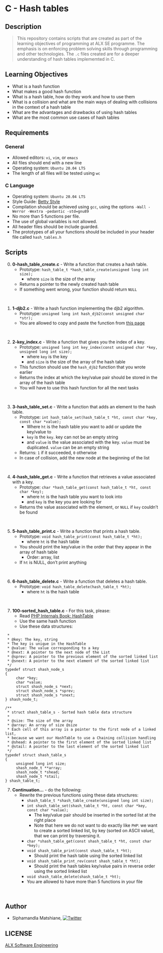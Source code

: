 # C - Hash tables

## Description
> This repository contains scripts that are created as part of the learning objectives of programming at ALX SE programme. The emphasis is on enforcing problem solving skills through programming and other technologies. The `.c` files created are for a deeper understanding of hash tables implememted in C.

## Learning Objectives
- What is a hash function
- What makes a good hash function
- What is a hash table, how do they work and how to use them
- What is a collision and what are the main ways of dealing with collisions in the context of a hash table
- What are the advantages and drawbacks of using hash tables
- What are the most common use cases of hash tables

## Requirements

### General
- Allowed editors: `vi`, `vim`, or `emacs`
- All files should end with a new line
- Operating system: `Ubuntu 20.04 LTS`
- The length of all files will be tested using `wc`

### C Language
- Operating system: `Ubuntu 20.04 LTS`
- Style Guide: [Betty Style](https://github.com/alx-tools/Betty/tree/master)
- Compilation should be achieved using `gcc`, using the options `-Wall -Werror -Wextra -pedantic -std=gnu89`
- No more than 5 functions per file.
- The use of global variables is not allowed.
- All header files should be include guarded.
- The prototypes of all your functions should be included in your header file called `hash_tables.h`

## Scripts

0. **0-hash_table_create.c** - Write a function that creates a hash table.
    * Prototype: `hash_table_t *hash_table_create(unsigned long int size);`
        * where `size` is the size of the array
    * Returns a pointer to the newly created hash table
    * If something went wrong, your function should return `NULL`
<br>

1. **1-djb2.c** - Write a hash function implementing the djb2 algorithm.
    * Prototype: `unsigned long int hash_djb2(const unsigned char *str);`
    * You are allowed to copy and paste the function from [this page](https://intranet.alxswe.com/rltoken/3B7lCUBD4yZh66Pbl2KcEQ)
<br>

2. **2-key_index.c** - Write a function that gives you the index of a key.
    * Prototype: `unsigned long int key_index(const unsigned char *key, unsigned long int size);`
        * where `key` is the key
        * and `size` is the size of the array of the hash table
    * This function should use the `hash_djb2` function that you wrote earlier
    * Returns the index at which the key/value pair should be stored in the array of the hash table
    * You will have to use this hash function for all the next tasks
<br>

3. **3-hash_table_set.c** - Write a function that adds an element to the hash table.
    * Prototype: `int hash_table_set(hash_table_t *ht, const char *key, const char *value);`
        * Where `ht` is the hash table you want to add or update the key/value to
        * `key` is the `key`. key can not be an empty string
        * and `value` is the value associated with the key. `value` must be duplicated. `value` can be an empty string
    * Returns: `1` if it succeeded, `0` otherwise
    * In case of collision, add the new node at the beginning of the list
<br>

4. **4-hash_table_get.c** - Write a function that retrieves a value associated with a key.
    * Prototype: `char *hash_table_get(const hash_table_t *ht, const char *key);`
        * where `ht` is the hash table you want to look into
        * and `key` is the key you are looking for
    * Returns the value associated with the element, or `NULL` if `key` couldn’t be found
<br>

5. **5-hash_table_print.c** - Write a function that prints a hash table.
    * Prototype: `void hash_table_print(const hash_table_t *ht);`
        * where `ht` is the hash table
    * You should print the key/value in the order that they appear in the array of hash table
        * Order: array, list
    * If `ht` is NULL, don’t print anything
<br>

6. **6-hash_table_delete.c** - Write a function that deletes a hash table.
    * Prototype: `void hash_table_delete(hash_table_t *ht);`
        * where `ht` is the hash table
<br>

7. **100-sorted_hash_table.c** - For this task, please:
    * Read [PHP Internals Book: HashTable](https://intranet.alxswe.com/rltoken/SIdpN9PE_9aYBCHUGPX-fw)
    * Use the same hash function
    * Use these data structures:
```\* struct shash_node_s - Node of a sorted hash table
 *
 * @key: The key, string
 * The key is unique in the HashTable
 * @value: The value corresponding to a key
 * @next: A pointer to the next node of the List
 * @sprev: A pointer to the previous element of the sorted linked list
 * @snext: A pointer to the next element of the sorted linked list
 */
typedef struct shash_node_s
{
     char *key;
     char *value;
     struct shash_node_s *next;
     struct shash_node_s *sprev;
     struct shash_node_s *snext;
} shash_node_t;

/**
 * struct shash_table_s - Sorted hash table data structure
 *
 * @size: The size of the array
 * @array: An array of size @size
 * Each cell of this array is a pointer to the first node of a linked list,
 * because we want our HashTable to use a Chaining collision handling
 * @shead: A pointer to the first element of the sorted linked list
 * @stail: A pointer to the last element of the sorted linked list
 */
typedef struct shash_table_s
{
     unsigned long int size;
     shash_node_t **array;
     shash_node_t *shead;
     shash_node_t *stail;
} shash_table_t;
```
7. **Continuation...** - do the following:
    * Rewrite the previous functions using these data structures:
        * `shash_table_t *shash_table_create(unsigned long int size);`
        * `int shash_table_set(shash_table_t *ht, const char *key, const char *value);`
            * The key/value pair should be inserted in the sorted list at the right place
            * Note that here we do not want to do exactly like `PHP`: we want to create a sorted linked list, by key (sorted on ASCII value), that we can print by traversing it.
        * `char *shash_table_get(const shash_table_t *ht, const char *key);`
        * `void shash_table_print(const shash_table_t *ht);`
            * Should print the hash table using the sorted linked list
        * `void shash_table_print_rev(const shash_table_t *ht);`
            * Should print the hash tables key/value pairs in reverse order using the sorted linked list
        * `void shash_table_delete(shash_table_t *ht);`
        * You are allowed to have more than 5 functions in your file
<br>


## Author
* Siphamandla Matshiane, [![Twitter](http://i.imgur.com/wWzX9uB.png)](https://twitter.com/sbumatshiane916)

## LICENSE
[ALX Software Engineering](https://www.alxafrica.com/software-engineering/)
